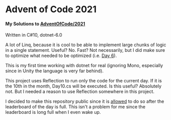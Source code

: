 ﻿# Advent of Code 2021

#### My Solutions to [AdventOfCode/2021](https://adventofcode.com/2021)

Written in C#10, dotnet-6.0

A lot of Linq, because it is cool to be able to implement large chunks of logic in a single statement. Useful? No. Fast?
Not necessarily, but I did make sure to optimize what needed to be optimized (i.e. [Day 6](./days/Day06.cs)).

This is my first time working with dotnet for real (ignoring Mono, especially since in Unity the language is very far
behind).

This project uses Reflection to run only the code for the current day. If it is the 10th in the month, Day10.cs will be
executed. Is this useful? Absolutely not. But I needed a reason to use Reflection somewhere in this project.

I decided to make this repository public since it is [allowed](https://adventofcode.com/2021/about#faq_streaming) to do so after the leaderboard of the day is full.
This isn't a problem for me since the leaderboard is long full when I even wake up.
